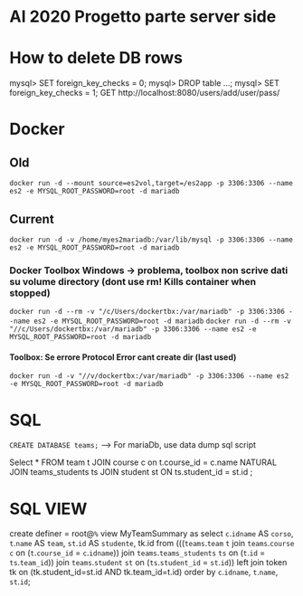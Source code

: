 # AI 2020 Progetto parte server side

# How to delete DB rows
mysql> SET foreign_key_checks = 0;
mysql> DROP table ...;
mysql> SET foreign_key_checks = 1;
GET http://localhost:8080/users/add/user/pass/
# Docker
## Old
`docker run -d --mount source=es2vol,target=/es2app -p 3306:3306 --name es2 -e MYSQL_ROOT_PASSWORD=root -d mariadb`
## Current
`docker run -d -v /home/myes2mariadb:/var/lib/mysql -p 3306:3306 --name es2 -e MYSQL_ROOT_PASSWORD=root -d mariadb`
### Docker Toolbox Windows -> problema, toolbox non scrive dati su volume directory (dont use rm! Kills container when stopped)
`docker run -d --rm -v "/c/Users/dockertbx:/var/mariadb" -p 3306:3306 --name es2 -e MYSQL_ROOT_PASSWORD=root -d mariadb`
`docker run -d --rm -v "//c/Users/dockertbx:/var/mariadb" -p 3306:3306 --name es2 -e MYSQL_ROOT_PASSWORD=root -d mariadb`
#### Toolbox: Se errore Protocol Error cant create dir (last used)
`docker run -d -v "//v/dockertbx:/var/mariadb" -p 3306:3306 --name es2 -e MYSQL_ROOT_PASSWORD=root -d mariadb`

# SQL
`CREATE DATABASE teams;`
--> For mariaDb, use data dump sql script

Select *
FROM team t JOIN course c on t.course_id = c.name NATURAL JOIN teams_students ts JOIN student st ON ts.student_id = st.id ;

# SQL VIEW
create definer = root@`%` view MyTeamSummary as
select `c`.`idname` AS `corso`, `t`.`name` AS `team`, `st`.`id` AS `studente`, tk.id
from (((`teams`.`team` `t` join `teams`.`course` `c` on (`t`.`course_id` = `c`.`idname`)) join `teams`.`teams_students` `ts` on (`t`.`id` = `ts`.`team_id`))
         join `teams`.`student` `st` on (`ts`.`student_id` = `st`.`id`)) left join token tk on (tk.student_id=st.id AND tk.team_id=t.id)
order by `c`.`idname`, `t`.`name`, `st`.`id`;


